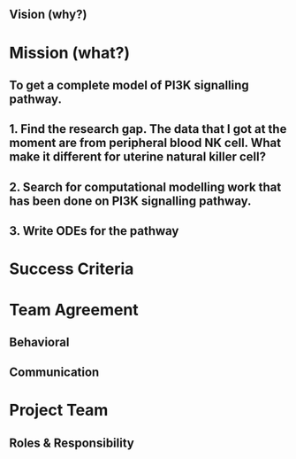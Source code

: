 ## __Vision__ (why?)

## 

# Mission (what?)

## To get a complete model of PI3K signalling pathway.

## 1. Find the research gap. The data that I got at the moment are from peripheral blood NK cell. What make it different for uterine natural killer cell?

## 2. Search for computational modelling work that has been done on PI3K signalling pathway. 

## 3. Write ODEs for the pathway

##


# Success Criteria

# Team Agreement

## Behavioral

## Communication
  
# Project Team

## Roles & Responsibility
